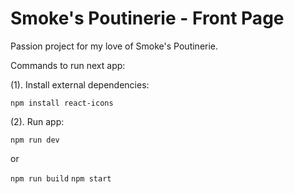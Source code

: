 # Smoke's Poutinerie - Front Page

Passion project for my love of Smoke's Poutinerie.

Commands to run next app:

(1). Install external dependencies:

`npm install react-icons`

(2). Run app:

`npm run dev`

or

`npm run build`
`npm start`
